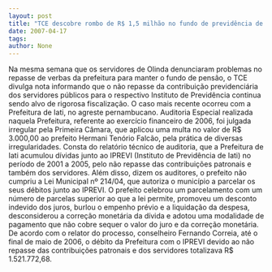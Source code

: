 ```yaml
---
layout: post
title: "TCE descobre rombo de R$ 1,5 milhão no fundo de previdência de IATI"
date: 2007-04-17
tags: 
author: None
---
```


Na mesma semana que os servidores de Olinda denunciaram problemas no repasse de verbas da prefeitura para manter o fundo de pensão, o TCE divulga nota informando que o não repasse da contribuição previdenciária dos servidores públicos para o respectivo Instituto de Previdência continua sendo alvo de rigorosa fiscalização. 
O caso mais recente ocorreu com a Prefeitura de Iati, no agreste pernambucano. 
Auditoria Especial realizada naquela Prefeitura, referente ao exercício financeiro de 2006, foi julgada irregular pela Primeira Câmara, que aplicou uma multa no valor de R$ 3.000,00 ao prefeito Hermani Tenório Falcão, pela prática de diversas irregularidades.
Consta do relatório técnico de auditoria, que a Prefeitura de Iati acumulou dívidas junto ao IPREVI (Instituto de Previdência de Iati) no período de 2001 a 2005, pelo não repasse das contribuições patronais e também dos servidores. 
Além disso, dizem os auditores, o prefeito não cumpriu a Lei Municipal nº 214/04, que autoriza o município a parcelar os seus débitos junto ao IPREVI. 
O prefeito celebrou um parcelamento com um número de parcelas superior ao que a lei permite, promoveu um desconto indevido dos juros, burlou o empenho prévio e a liquidação da despesa, desconsiderou a correção monetária da dívida e adotou uma modalidade de pagamento que não cobre sequer o valor do juro e da correção monetária.
De acordo com o relator do processo, conselheiro Fernando Correia, até o final de maio de 2006, o débito da Prefeitura com o IPREVI devido ao não repasse das contribuições patronais e dos servidores totalizava R$ 1.521.772,68. 